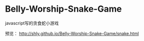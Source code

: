 # Belly-Worship-Snake-Game
javascript写的贪食蛇小游戏

预览：
http://shly.github.io/Belly-Worship-Snake-Game/snake.html
